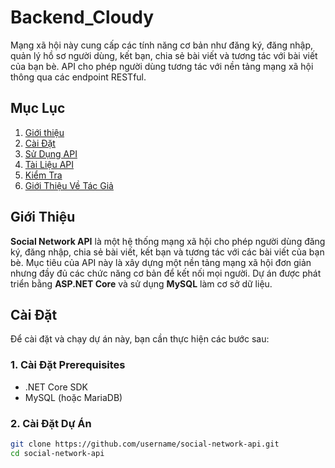 # Backend_Cloudy
Mạng xã hội này cung cấp các tính năng cơ bản như đăng ký, đăng nhập, quản lý hồ sơ người dùng, kết bạn, chia sẻ bài viết và tương tác với bài viết của bạn bè. API cho phép người dùng tương tác với nền tảng mạng xã hội thông qua các endpoint RESTful.

## Mục Lục
1. [Giới thiệu](#giới-thiệu)
2. [Cài Đặt](#cài-đặt)
3. [Sử Dụng API](#sử-dụng-api)
4. [Tài Liệu API](#tài-liệu-api)
5. [Kiểm Tra](#kiểm-tra)
6. [Giới Thiệu Về Tác Giả](#giới-thiệu-về-tác-giả)

## Giới Thiệu

**Social Network API** là một hệ thống mạng xã hội cho phép người dùng đăng ký, đăng nhập, chia sẻ bài viết, kết bạn và tương tác với các bài viết của bạn bè. Mục tiêu của API này là xây dựng một nền tảng mạng xã hội đơn giản nhưng đầy đủ các chức năng cơ bản để kết nối mọi người. Dự án được phát triển bằng **ASP.NET Core** và sử dụng **MySQL** làm cơ sở dữ liệu.

## Cài Đặt

Để cài đặt và chạy dự án này, bạn cần thực hiện các bước sau:

### 1. Cài Đặt Prerequisites

- .NET Core SDK
- MySQL (hoặc MariaDB)
  
### 2. Cài Đặt Dự Án

```bash
git clone https://github.com/username/social-network-api.git
cd social-network-api
